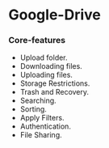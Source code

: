 # Google-Drive

### Core-features
* Upload folder.
* Downloading files.
* Uploading files.
* Storage Restrictions.
* Trash and Recovery.
* Searching.
* Sorting.
* Apply Filters.
* Authentication.
* File Sharing.

